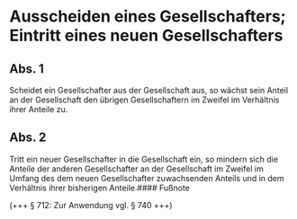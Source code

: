 # Ausscheiden eines Gesellschafters; Eintritt eines neuen Gesellschafters



## Abs. 1

 Scheidet ein Gesellschafter aus der Gesellschaft aus, so wächst sein Anteil an der Gesellschaft den übrigen Gesellschaftern im Zweifel im Verhältnis ihrer Anteile zu.

## Abs. 2

 Tritt ein neuer Gesellschafter in die Gesellschaft ein, so mindern sich die Anteile der anderen Gesellschafter an der Gesellschaft im Zweifel im Umfang des dem neuen Gesellschafter zuwachsenden Anteils und in dem Verhältnis ihrer bisherigen Anteile.#### Fußnote

(+++ § 712: Zur Anwendung vgl. § 740 +++) 

